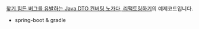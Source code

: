 [찾기 힘든 버그를 유발하는 Java DTO 컨버팅 노가다, 리팩토링하기](https://baek.dev/post/15)의 예제코드입니다. 
- spring-boot & gradle  

